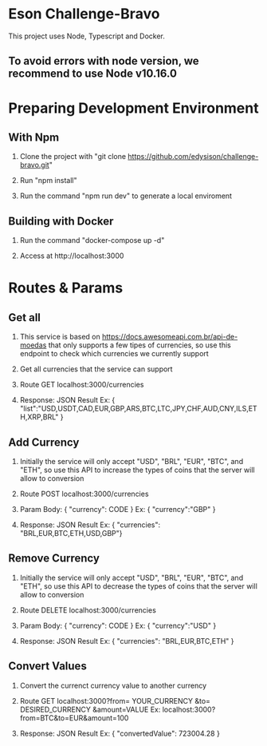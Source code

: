 # Eson Challenge-Bravo

This project uses Node, Typescript and Docker.

## To avoid errors with node version, we recommend to use Node v10.16.0

# Preparing Development Environment
## With Npm
1. Clone the project with "git clone https://github.com/edysison/challenge-bravo.git"

2. Run "npm install"

3. Run the command "npm run dev" to generate a local enviroment

## Building with Docker
1. Run the command "docker-compose up -d"

2. Access at http://localhost:3000

# Routes & Params
## Get all
1. This service is based on https://docs.awesomeapi.com.br/api-de-moedas that only supports a few tipes of currencies, so use this endpoint to check which currencies we currently support

2. Get all currencies that the service can support

3. Route GET localhost:3000/currencies

4. Response: JSON Result  Ex: { "list":"USD,USDT,CAD,EUR,GBP,ARS,BTC,LTC,JPY,CHF,AUD,CNY,ILS,ETH,XRP,BRL" } 

## Add Currency 
1. Initially the service will only accept "USD", "BRL", "EUR", "BTC", and "ETH", so use this API to increase the types of coins that the server will allow to conversion

2. Route POST localhost:3000/currencies

3. Param Body: { "currency": CODE } Ex: { "currency":"GBP" }

3. Response: JSON Result  Ex: { "currencies": "BRL,EUR,BTC,ETH,USD,GBP"}


## Remove Currency 
1. Initially the service will only accept "USD", "BRL", "EUR", "BTC", and "ETH", so use this API to decrease the types of coins that the server will allow to conversion

2. Route DELETE localhost:3000/currencies

3. Param Body: { "currency": CODE } Ex: { "currency":"USD" }

4. Response: JSON Result  Ex: { "currencies": "BRL,EUR,BTC,ETH" }


## Convert Values
1. Convert the currenct currency value to another currency

2. Route GET localhost:3000?from= YOUR_CURRENCY &to= DESIRED_CURRENCY &amount=VALUE   Ex: localhost:3000?from=BTC&to=EUR&amount=100 

3. Response: JSON Result  Ex: { "convertedValue": 723004.28 } 